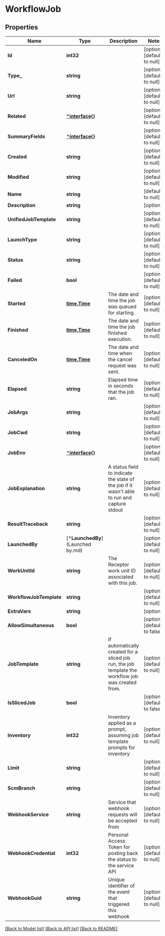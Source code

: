 # WorkflowJob

## Properties
Name | Type | Description | Notes
------------ | ------------- | ------------- | -------------
**Id** | **int32** |  | [optional] [default to null]
**Type_** | **string** |  | [optional] [default to null]
**Url** | **string** |  | [optional] [default to null]
**Related** | [***interface{}**](interface{}.md) |  | [optional] [default to null]
**SummaryFields** | [***interface{}**](interface{}.md) |  | [optional] [default to null]
**Created** | **string** |  | [optional] [default to null]
**Modified** | **string** |  | [optional] [default to null]
**Name** | **string** |  | [default to null]
**Description** | **string** |  | [optional] 
**UnifiedJobTemplate** | **string** |  | [optional] [default to null]
**LaunchType** | **string** |  | [optional] [default to null]
**Status** | **string** |  | [optional] [default to null]
**Failed** | **bool** |  | [optional] [default to null]
**Started** | [**time.Time**](time.Time.md) | The date and time the job was queued for starting. | [optional] [default to null]
**Finished** | [**time.Time**](time.Time.md) | The date and time the job finished execution. | [optional] [default to null]
**CanceledOn** | [**time.Time**](time.Time.md) | The date and time when the cancel request was sent. | [optional] [default to null]
**Elapsed** | **string** | Elapsed time in seconds that the job ran. | [optional] [default to null]
**JobArgs** | **string** |  | [optional] [default to null]
**JobCwd** | **string** |  | [optional] [default to null]
**JobEnv** | [***interface{}**](interface{}.md) |  | [optional] [default to null]
**JobExplanation** | **string** | A status field to indicate the state of the job if it wasn&#x27;t able to run and capture stdout | [optional] [default to null]
**ResultTraceback** | **string** |  | [optional] [default to null]
**LaunchedBy** | [***LaunchedBy**](Launched by.md) |  | [optional] [default to null]
**WorkUnitId** | **string** | The Receptor work unit ID associated with this job. | [optional] [default to null]
**WorkflowJobTemplate** | **string** |  | [optional] [default to null]
**ExtraVars** | **string** |  | [optional] 
**AllowSimultaneous** | **bool** |  | [optional] [default to false]
**JobTemplate** | **string** | If automatically created for a sliced job run, the job template the workflow job was created from. | [optional] [default to null]
**IsSlicedJob** | **bool** |  | [optional] [default to false]
**Inventory** | **int32** | Inventory applied as a prompt, assuming job template prompts for inventory | [optional] [default to null]
**Limit** | **string** |  | [optional] [default to null]
**ScmBranch** | **string** |  | [optional] [default to null]
**WebhookService** | **string** | Service that webhook requests will be accepted from | [optional] [default to null]
**WebhookCredential** | **int32** | Personal Access Token for posting back the status to the service API | [optional] [default to null]
**WebhookGuid** | **string** | Unique identifier of the event that triggered this webhook | [optional] [default to null]

[[Back to Model list]](../README.md#documentation-for-models) [[Back to API list]](../README.md#documentation-for-api-endpoints) [[Back to README]](../README.md)

